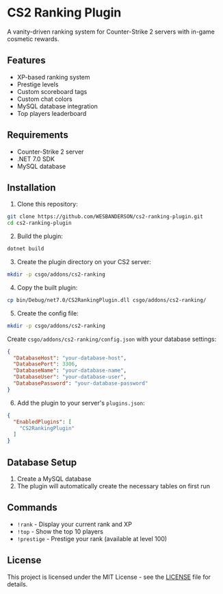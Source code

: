 # CS2 Ranking Plugin

A vanity-driven ranking system for Counter-Strike 2 servers with in-game cosmetic rewards.

## Features

- XP-based ranking system
- Prestige levels
- Custom scoreboard tags
- Custom chat colors
- MySQL database integration
- Top players leaderboard

## Requirements

- Counter-Strike 2 server
- .NET 7.0 SDK
- MySQL database

## Installation

1. Clone this repository:
```bash
git clone https://github.com/WESBANDERSON/cs2-ranking-plugin.git
cd cs2-ranking-plugin
```

2. Build the plugin:
```bash
dotnet build
```

3. Create the plugin directory on your CS2 server:
```bash
mkdir -p csgo/addons/cs2-ranking
```

4. Copy the built plugin:
```bash
cp bin/Debug/net7.0/CS2RankingPlugin.dll csgo/addons/cs2-ranking/
```

5. Create the config file:
```bash
mkdir -p csgo/addons/cs2-ranking
```

Create `csgo/addons/cs2-ranking/config.json` with your database settings:
```json
{
  "DatabaseHost": "your-database-host",
  "DatabasePort": 3306,
  "DatabaseName": "your-database-name",
  "DatabaseUser": "your-database-user",
  "DatabasePassword": "your-database-password"
}
```

6. Add the plugin to your server's `plugins.json`:
```json
{
  "EnabledPlugins": [
    "CS2RankingPlugin"
  ]
}
```

## Database Setup

1. Create a MySQL database
2. The plugin will automatically create the necessary tables on first run

## Commands

- `!rank` - Display your current rank and XP
- `!top` - Show the top 10 players
- `!prestige` - Prestige your rank (available at level 100)

## License

This project is licensed under the MIT License - see the [LICENSE](LICENSE) file for details. 